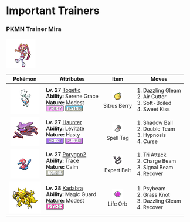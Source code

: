 # Important Trainers

### PKMN Trainer Mira

![PKMN Trainer Mira](../../assets/important_trainers/mira.png "PKMN Trainer Mira")

| Pokémon | Attributes | Item | Moves |
|:-------:|------------|:----:|-------|
| ![Togetic](../../assets/sprites/togetic/front.gif "Togetic: To share its happiness, it flies around the world seeking kind­ hearted people.") | **Lv. 27** [Togetic](../../pokemon/togetic.md/)<br>**Ability:** <span class="tooltip" title="Boosts the likelihood of added effects appearing.">Serene Grace</span><br>**Nature:** <span class="tooltip" title="[+Sp. Atk, -Atk]">Modest</span><br>![fairy](../../assets/types/fairy.png "Fairy") ![flying](../../assets/types/flying.png "Flying") | ![Sitrus Berry](../../assets/items/sitrus_berry.png "Sitrus Berry")<br><span class="tooltip" title="A Poffin ingredient. It may be used or held by a Pokémon to heal the user’s HP a little.">Sitrus Berry</span> | 1. <span class="tooltip" title="Inflicts regular damage.">Dazzling Gleam</span><br>2. <span class="tooltip" title="The user launches razorlike wind to slash the foe. It has a high critical-hit ratio.">Air Cutter</span><br>3. <span class="tooltip" title="The user restores its own HP by up to half of its maximum HP. It may also be used to heal an ally’s HP.">Soft-Boiled</span><br>4. <span class="tooltip" title="The user kisses the foe with a sweet, angelic cuteness that causes confusion. ">Sweet Kiss</span> |
| ![Haunter](../../assets/sprites/haunter/front.gif "Haunter: It likes to lurk in the dark and tap shoulders with a gaseous hand. Its touch causes endless shuddering.") | **Lv. 27** [Haunter](../../pokemon/haunter.md/)<br>**Ability:** <span class="tooltip" title="Gives full immunity to all Ground-type moves.">Levitate</span><br>**Nature:** <span class="tooltip" title="[+Spd, -Def]">Hasty</span><br>![ghost](../../assets/types/ghost.png "Ghost") ![poison](../../assets/types/poison.png "Poison") | ![Spell Tag](../../assets/items/spell_tag.png "Spell Tag")<br><span class="tooltip" title="An item to be held by a Pokémon. It is a sinister, eerie tag that boosts the power of Ghost-type moves.">Spell Tag</span> | 1. <span class="tooltip" title="The user hurls a shadowy blob at the foe. It may also lower the foe’s Sp. Def stat.">Shadow Ball</span><br>2. <span class="tooltip" title="By moving rapidly, the user makes illusory copies of itself to raise its evasiveness. ">Double Team</span><br>3. <span class="tooltip" title="The user employs hypnotic suggestion to make the target fall into a deep sleep.">Hypnosis</span><br>4. <span class="tooltip" title="A move that works differently for the Ghost type than for all the other types. ">Curse</span> |
| ![Porygon2](../../assets/sprites/porygon2/front.gif "Porygon2: It was upgraded to enable the exploration of other planets. However, it failed to measure up.") | **Lv. 27** [Porygon2](../../pokemon/porygon2.md/)<br>**Ability:** <span class="tooltip" title="The Pokémon copies the foe’s ability.">Trace</span><br>**Nature:** <span class="tooltip" title="[+Sp. Def, -Atk]">Calm</span><br>![normal](../../assets/types/normal.png "Normal") | ![Expert Belt](../../assets/items/expert_belt.png "Expert Belt")<br><span class="tooltip" title="An item to be held by a Pokémon. It is a well-worn belt that slightly boosts the power of supereffective moves.">Expert Belt</span> | 1. <span class="tooltip" title="The user strikes with a simultaneous three- beam attack. May also paralyze, burn, or freeze the target.">Tri Attack</span><br>2. <span class="tooltip" title="The user fires a concentrated bundle of electricity. It may also raise the user’s Sp. Atk stat.">Charge Beam</span><br>3. <span class="tooltip" title="The user attacks with a sinister beam of light. It may also confuse the target. ">Signal Beam</span><br>4. <span class="tooltip" title="A self-healing move. The user restores its own HP by up to half of its max HP. ">Recover</span> |
| ![Kadabra](../../assets/sprites/kadabra/front.gif "Kadabra: It stares at its silver spoon to focus its mind. It emits more alpha waves while doing so.") | **Lv. 28** [Kadabra](../../pokemon/kadabra.md/)<br>**Ability:** <span class="tooltip" title="The Pokémon only takes damage from attacks.">Magic Guard</span><br>**Nature:** <span class="tooltip" title="[+Sp. Atk, -Atk]">Modest</span><br>![psychic](../../assets/types/psychic.png "Psychic") | ![Life Orb](../../assets/items/life_orb.png "Life Orb")<br><span class="tooltip" title="An item to be held by a Pokémon. It boosts the power of moves, but at the cost of some HP on each hit.">Life Orb</span> | 1. <span class="tooltip" title="The foe is attacked with a peculiar ray. It may also leave the target confused. ">Psybeam</span><br>2. <span class="tooltip" title="The user snares the foe with grass and trips it. The heavier the foe, the greater the damage.">Grass Knot</span><br>3. <span class="tooltip" title="Inflicts regular damage.">Dazzling Gleam</span><br>4. <span class="tooltip" title="A self-healing move. The user restores its own HP by up to half of its max HP. ">Recover</span> |


